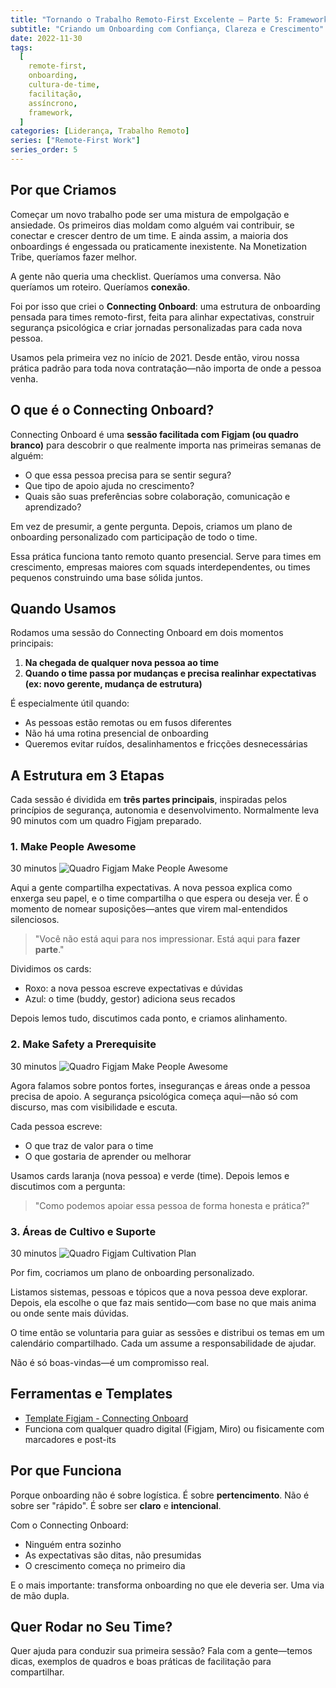 ```yaml
---
title: "Tornando o Trabalho Remoto-First Excelente — Parte 5: Framework Connecting Onboard"
subtitle: "Criando um Onboarding com Confiança, Clareza e Crescimento"
date: 2022-11-30
tags:
  [
    remote-first,
    onboarding,
    cultura-de-time,
    facilitação,
    assíncrono,
    framework,
  ]
categories: [Liderança, Trabalho Remoto]
series: ["Remote-First Work"]
series_order: 5
---
```


## Por que Criamos

Começar um novo trabalho pode ser uma mistura de empolgação e ansiedade. Os primeiros dias moldam como alguém vai contribuir, se conectar e crescer dentro de um time. E ainda assim, a maioria dos onboardings é engessada ou praticamente inexistente. Na Monetization Tribe, queríamos fazer melhor.

A gente não queria uma checklist. Queríamos uma conversa.
Não queríamos um roteiro. Queríamos **conexão**.

Foi por isso que criei o **Connecting Onboard**: uma estrutura de onboarding pensada para times remoto-first, feita para alinhar expectativas, construir segurança psicológica e criar jornadas personalizadas para cada nova pessoa.

Usamos pela primeira vez no início de 2021. Desde então, virou nossa prática padrão para toda nova contratação—não importa de onde a pessoa venha.

## O que é o Connecting Onboard?

Connecting Onboard é uma **sessão facilitada com Figjam (ou quadro branco)** para descobrir o que realmente importa nas primeiras semanas de alguém:

- O que essa pessoa precisa para se sentir segura?
- Que tipo de apoio ajuda no crescimento?
- Quais são suas preferências sobre colaboração, comunicação e aprendizado?

Em vez de presumir, a gente pergunta.
Depois, criamos um plano de onboarding personalizado com participação de todo o time.

Essa prática funciona tanto remoto quanto presencial. Serve para times em crescimento, empresas maiores com squads interdependentes, ou times pequenos construindo uma base sólida juntos.

## Quando Usamos

Rodamos uma sessão do Connecting Onboard em dois momentos principais:

1. **Na chegada de qualquer nova pessoa ao time**
2. **Quando o time passa por mudanças e precisa realinhar expectativas (ex: novo gerente, mudança de estrutura)**

É especialmente útil quando:

- As pessoas estão remotas ou em fusos diferentes
- Não há uma rotina presencial de onboarding
- Queremos evitar ruídos, desalinhamentos e fricções desnecessárias

## A Estrutura em 3 Etapas

Cada sessão é dividida em **três partes principais**, inspiradas pelos princípios de segurança, autonomia e desenvolvimento. Normalmente leva 90 minutos com um quadro Figjam preparado.

### 1. Make People Awesome

30 minutos
![Quadro Figjam Make People Awesome](/uploads/2022/11/expectation_and_awesome.png)

Aqui a gente compartilha expectativas. A nova pessoa explica como enxerga seu papel, e o time compartilha o que espera ou deseja ver. É o momento de nomear suposições—antes que virem mal-entendidos silenciosos.

> "Você não está aqui para nos impressionar. Está aqui para **fazer parte**."

Dividimos os cards:

- Roxo: a nova pessoa escreve expectativas e dúvidas
- Azul: o time (buddy, gestor) adiciona seus recados

Depois lemos tudo, discutimos cada ponto, e criamos alinhamento.

### 2. Make Safety a Prerequisite

30 minutos
![Quadro Figjam Make People Awesome](/uploads/2022/11/expectation_and_awesome.png)

Agora falamos sobre pontos fortes, inseguranças e áreas onde a pessoa precisa de apoio. A segurança psicológica começa aqui—não só com discurso, mas com visibilidade e escuta.

Cada pessoa escreve:

- O que traz de valor para o time
- O que gostaria de aprender ou melhorar

Usamos cards laranja (nova pessoa) e verde (time).
Depois lemos e discutimos com a pergunta:

> "Como podemos apoiar essa pessoa de forma honesta e prática?"

### 3. Áreas de Cultivo e Suporte

30 minutos
![Quadro Figjam Cultivation Plan](/uploads/2022/11/cultivation_ares.png)

Por fim, cocriamos um plano de onboarding personalizado.

Listamos sistemas, pessoas e tópicos que a nova pessoa deve explorar. Depois, ela escolhe o que faz mais sentido—com base no que mais anima ou onde sente mais dúvidas.

O time então se voluntaria para guiar as sessões e distribui os temas em um calendário compartilhado. Cada um assume a responsabilidade de ajudar.

Não é só boas-vindas—é um compromisso real.

## Ferramentas e Templates

- [Template Figjam - Connecting Onboard](https://www.figma.com/community/file/1517925221825604738)
- Funciona com qualquer quadro digital (Figjam, Miro) ou fisicamente com marcadores e post-its

## Por que Funciona

Porque onboarding não é sobre logística. É sobre **pertencimento**.
Não é sobre ser "rápido". É sobre ser **claro** e **intencional**.

Com o Connecting Onboard:

- Ninguém entra sozinho
- As expectativas são ditas, não presumidas
- O crescimento começa no primeiro dia

E o mais importante: transforma onboarding no que ele deveria ser.
Uma via de mão dupla.

## Quer Rodar no Seu Time?

Quer ajuda para conduzir sua primeira sessão?
Fala com a gente—temos dicas, exemplos de quadros e boas práticas de facilitação para compartilhar.
